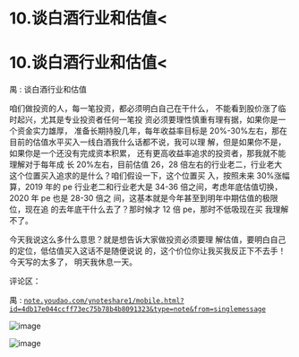 # 10.谈白酒行业和估值<

# 10.谈白酒行业和估值<

禺 : 谈白酒行业和估值

咱们做投资的人，每一笔投资，都必须明白自己在干什么， 不能看到股价涨了临时起兴，尤其是专业投资者任何一笔投 资必须要理性慎重有理有据，如果你是一个资金实力雄厚， 准备长期持股几年，每年收益率目标是 20%-30%左右，那在 目前的估值水平买入一线白酒我什么话都不说，我可以理 解，但是如果你不是，如果你是一个还没有完成资本积累， 还有更高收益率追求的投资者，那我就不能理解对于每年成 长 20%左右，目前估值 26，28 倍左右的行业老二，行业老大 这个位置买入追求的是什么？咱们假设一下，这个位置买 入，按照未来 30%涨幅算，2019 年的 pe 行业老二和行业老大是 34-36 倍之间，考虑年底估值切换，2020 年 pe 也是 28-30 倍之 间，这基本就是今年甚至到明年中期估值的极限位，现在追 的去年底干什么去了？那时候才 12 倍 pe，那时不低吸现在买 我理解不了。

今天我说这么多什么意思？就是想告诉大家做投资必须要理 解估值，要明白自己的定位，低估值买入这话不是随便说说 的，这个价位你让我买我反正下不去手！今天写的太多了， 明天我休息一天。

评论区：

禺 : [`note.youdao.com/ynoteshare1/mobile.html?id=4db17e044ccff73ec75b78b4b8091323&type=note&from=singlemessage`](https://note.youdao.com/ynoteshare1/mobile.html?id=4db17e044ccff73ec75b78b4b8091323&type=note&from=singlemessage)

![image](img/Image_003.png)

![image](img/Image_004.png)